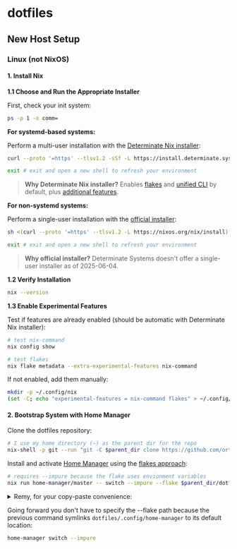 # dotfiles

## New Host Setup

### Linux (not NixOS)

#### 1. Install Nix

**1.1 Choose and Run the Appropriate Installer**

First, check your init system:

```bash
ps -p 1 -o comm=
```

**For systemd-based systems:**

Perform a multi-user installation with the [Determinate Nix installer](https://zero-to-nix.com/start/install/):

```bash
curl --proto '=https' --tlsv1.2 -sSf -L https://install.determinate.systems/nix | sh -s -- install
```

```bash
exit # exit and open a new shell to refresh your environment
```

> **Why Determinate Nix installer?** Enables [flakes](https://zero-to-nix.com/concepts/flakes) and [unified CLI](https://zero-to-nix.com/concepts/nix/#unified-cli) by default, plus [additional features](https://github.com/DeterminateSystems/nix-installer/blob/main/README.md#features).

**For non-systemd systems:**

Perform a single-user installation with the [official installer](https://nixos.org/download/#nix-install-linux):

```bash
sh <(curl --proto '=https' --tlsv1.2 -L https://nixos.org/nix/install) --no-daemon
```

```bash
exit # exit and open a new shell to refresh your environment
```

> **Why official installer?** Determinate Systems doesn't offer a single-user installer as of 2025-06-04.

**1.2 Verify Installation**

```bash
nix --version
```

**1.3 Enable Experimental Features**

Test if features are already enabled (should be automatic with Determinate Nix installer):

```bash
# test nix-command
nix config show

# test flakes
nix flake metadata --extra-experimental-features nix-command
```

If not enabled, add them manually:

```bash
mkdir -p ~/.config/nix
(set -C; echo "experimental-features = nix-command flakes" > ~/.config/nix/nix.conf)
```

#### 2. Bootstrap System with Home Manager

Clone the dotfiles repository:

```bash
# I use my home directory (~) as the parent dir for the repo
nix-shell -p git --run "git -C $parent_dir clone https://github.com/orthonormalremy/dotfiles.git"
```

Install and activate [Home Manager](https://github.com/nix-community/home-manager) using the [flakes approach](https://nix-community.github.io/home-manager/index.xhtml#sec-flakes-standalone):

```bash
# requires --impure because the flake uses envionment variables
nix run home-manager/master -- switch --impure --flake $parent_dir/dotfiles/.config/home-manager
```

<details>
<summary>Remy, for your copy-paste convenience:</summary>

```bash
nix-shell -p git --run "git -C ~ clone https://github.com/orthonormalremy/dotfiles.git"
nix run home-manager/master -- switch --impure --flake ~/dotfiles/.config/home-manager
```

</details>

Going forward you don't have to specify the --flake path because the previous command symlinks `dotfiles/.config/home-manager` to its default location:

```bash
home-manager switch --impure
```
